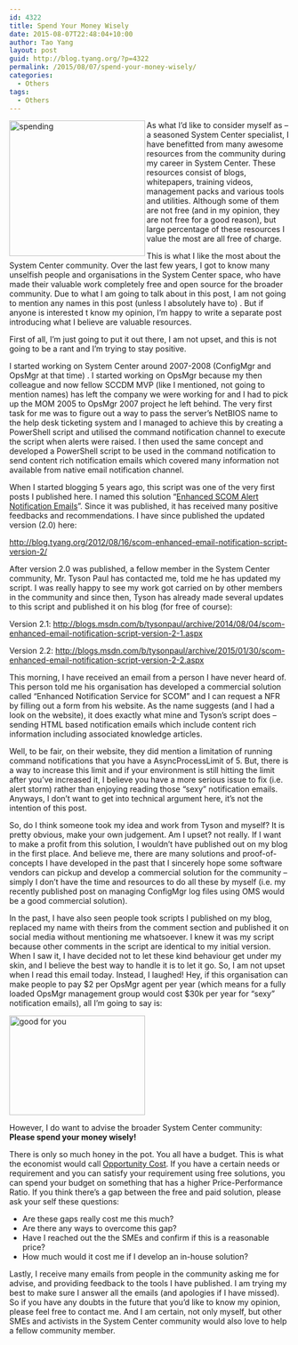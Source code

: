 ```yaml
---
id: 4322
title: Spend Your Money Wisely
date: 2015-08-07T22:48:04+10:00
author: Tao Yang
layout: post
guid: http://blog.tyang.org/?p=4322
permalink: /2015/08/07/spend-your-money-wisely/
categories:
  - Others
tags:
  - Others
---
```

<p><a href="http://blog.tyang.org/wp-content/uploads/2015/08/spending.jpg"><img title="spending" style="border-top: 0px; border-right: 0px; background-image: none; border-bottom: 0px; float: left; padding-top: 0px; padding-left: 0px; border-left: 0px; display: inline; padding-right: 0px" border="0" alt="spending" src="http://blog.tyang.org/wp-content/uploads/2015/08/spending_thumb.jpg" width="244" align="left" height="244"></a>As what I’d like to consider myself as – a seasoned System Center specialist, I have benefitted from many awesome resources from the community during my career in System Center. These resources consist of blogs, whitepapers, training videos, management packs and various tools and utilities. Although some of them are not free (and in my opinion, they are not free for a good reason), but large percentage of these resources I value the most are all free of charge.</p> <p>This is what I like the most about the System Center community. Over the last few years, I got to know many unselfish people and organisations in the System Center space, who have made their valuable work completely free and open source for the broader community. Due to what I am going to talk about in this post, I am not going to mention any names in this post (unless I absolutely have to) . But if anyone is interested t know my opinion, I’m happy to write a separate post introducing what I believe are valuable resources.</p> <p>First of all, I’m just going to put it out there, I am not upset, and this is not going to be a rant and I’m trying to stay positive.</p> <p>I started working on System Center around 2007-2008 (ConfigMgr and OpsMgr at that time) . I started working on OpsMgr because my then colleague and now fellow SCCDM MVP (like I mentioned, not going to mention names) has left the company we were working for and I had to pick up the MOM 2005 to OpsMgr 2007 project he left behind. The very first task for me was to figure out a way to pass the server’s NetBIOS name to the help desk ticketing system and I managed to achieve this by creating a PowerShell script and utilised the command notification channel to execute the script when alerts were raised. I then used the same concept and developed a PowerShell script to be used in the command notification to send content rich notification emails which covered many information not available from native email notification channel.</p> <p>When I started blogging 5 years ago, this script was one of the very first posts I published here. I named this solution “<a href="http://blog.tyang.org/2010/07/19/enhanced-scom-alerts-notification-emails/">Enhanced SCOM Alert Notification Emails</a>”. Since it was published, it has received many positive feedbacks and recommendations. I have since published the updated version (2.0) here:</p> <p><a title="http://blog.tyang.org/2012/08/16/scom-enhanced-email-notification-script-version-2/" href="http://blog.tyang.org/2012/08/16/scom-enhanced-email-notification-script-version-2/">http://blog.tyang.org/2012/08/16/scom-enhanced-email-notification-script-version-2/</a></p> <p>After version 2.0 was published, a fellow member in the System Center community, Mr. Tyson Paul has contacted me, told me he has updated my script. I was really happy to see my work got carried on by other members in the community and since then, Tyson has already made several updates to this script and published it on his blog (for free of course):</p> <p>Version 2.1: <a title="http://blogs.msdn.com/b/tysonpaul/archive/2014/08/04/scom-enhanced-email-notification-script-version-2-1.aspx" href="http://blogs.msdn.com/b/tysonpaul/archive/2014/08/04/scom-enhanced-email-notification-script-version-2-1.aspx">http://blogs.msdn.com/b/tysonpaul/archive/2014/08/04/scom-enhanced-email-notification-script-version-2-1.aspx</a></p> <p>Version 2.2: <a title="http://blogs.msdn.com/b/tysonpaul/archive/2015/01/30/scom-enhanced-email-notification-script-version-2-2.aspx" href="http://blogs.msdn.com/b/tysonpaul/archive/2015/01/30/scom-enhanced-email-notification-script-version-2-2.aspx">http://blogs.msdn.com/b/tysonpaul/archive/2015/01/30/scom-enhanced-email-notification-script-version-2-2.aspx</a></p> <p>This morning, I have received an email from a person I have never heard of. This person told me his organisation has developed a commercial solution called “Enhanced Notification Service for SCOM” and I can request a NFR by filling out a form from his website. As the name suggests (and I had a look on the website), it does exactly what mine and Tyson’s script does – sending HTML based notification emails which include content rich information including associated knowledge articles.</p> <p>Well, to be fair, on their website, they did mention a limitation of running command notifications that you have a AsyncProcessLimit of 5. But, there is a way to increase this limit and if your environment is still hitting the limit after you’ve increased it, I believe you have a more serious issue to fix (i.e. alert storm) rather than enjoying reading those “sexy” notification emails. Anyways, I don’t want to get into technical argument here, it’s not the intention of this post.</p> <p>So, do I think someone took my idea and work from Tyson and myself? It is pretty obvious, make your own judgement. Am I upset? not really. If I want to make a profit from this solution, I wouldn’t have published out on my blog in the first place. And believe me, there are many solutions and proof-of-concepts I have developed in the past that I sincerely hope some software vendors can pickup and develop a commercial solution for the community – simply I don’t have the time and resources to do all these by myself (i.e. my recently published post on managing ConfigMgr log files using OMS would be a good commercial solution).</p> <p>In the past, I have also seen people took scripts I published on my blog, replaced my name with theirs from the comment section and published it on social media without mentioning me whatsoever. I knew it was my script because other comments in the script are identical to my initial version. When I saw it, I have decided not to let these kind behaviour get under my skin, and I believe the best way to handle it is to let it go. So, I am not upset when I read this email today. Instead, I laughed! Hey, if this organisation can make people to pay $2 per OpsMgr agent per year (which means for a fully loaded OpsMgr management group would cost $30k per year for “sexy” notification emails), all I’m going to say is:</p> <p><a href="http://blog.tyang.org/wp-content/uploads/2015/08/good-for-you.jpg"><img title="good for  you" style="border-top: 0px; border-right: 0px; background-image: none; border-bottom: 0px; padding-top: 0px; padding-left: 0px; border-left: 0px; display: inline; padding-right: 0px" border="0" alt="good for  you" src="http://blog.tyang.org/wp-content/uploads/2015/08/good-for-you_thumb.jpg" width="244" height="179"></a></p> <p>However, I do want to advise the broader System Center community: <strong>Please spend your money wisely!</strong></p> <p>There is only so much honey in the pot. You all have a budget. This is what the economist would call <a href="https://en.wikipedia.org/wiki/Opportunity_cost">Opportunity Cost</a>. If you have a certain needs or requirement and you can satisfy your requirement using free solutions, you can spend your budget on something that has a higher Price-Performance Ratio. If you think there’s a gap between the free and paid solution, please ask your self these questions:</p> <ul> <li>Are these gaps really cost me this much?</li> <li>Are there any ways to overcome this gap?</li> <li>Have I reached out the the SMEs and confirm if this is a reasonable price?</li> <li>How much would it cost me if I develop an in-house solution?</li></ul> <p>Lastly, I receive many emails from people in the community asking me for advise, and providing feedback to the tools I have published. I am trying my best to make sure I answer all the emails (and apologies if I have missed). So if you have any doubts in the future that you’d like to know my opinion, please feel free to contact me. And I am certain, not only myself, but other SMEs and activists in the System Center community would also love to help a fellow community member.</p>